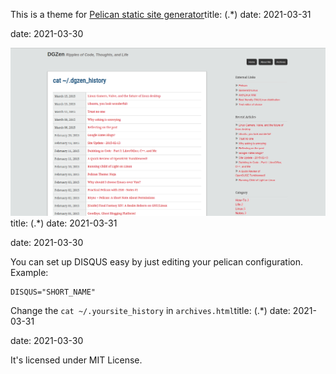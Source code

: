 This is a theme for [Pelican static site generator](http://blog.getpelican.com/)title: (.*)
date: 2021-03-31

date: 2021-03-30

![Screenshot](screenshot.png)title: (.*)
date: 2021-03-31

date: 2021-03-30

You can set up DISQUS easy by just editing your pelican configuration. Example:

    DISQUS="SHORT_NAME"

Change the `cat ~/.yoursite_history` in `archives.html`title: (.*)
date: 2021-03-31

date: 2021-03-30

It's licensed under MIT License.
